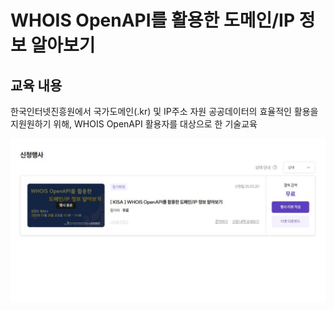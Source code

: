 # WHOIS OpenAPI를 활용한 도메인/IP 정보 알아보기


## 교육 내용
한국인터넷진흥원에서 국가도메인(.kr) 및 IP주소 자원 공공데이터의 효율적인 활용을 지원원하기 위해, WHOIS OpenAPI 활용자를 대상으로 한 기술교육


![코드 실행 결과](./images/KISA_OpenAPI.jpg)

